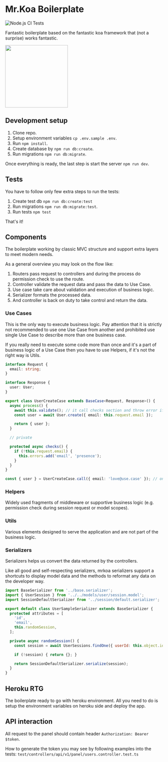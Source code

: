 # Mr.Koa Boilerplate

![Node.js CI Tests](https://github.com/IlyaDonskikh/mrkoa/workflows/Node.js%20CI/badge.svg?branch=dev)

Fantastic boilerplate based on the fantastic koa framework that (not a surprise) works fantastic.

<img width="200" src="https://user-images.githubusercontent.com/3100222/90955905-620f2180-e48a-11ea-8081-7b9061a26511.png"/>

## Development setup

1. Clone repo.
2. Setup environment variables `cp .env.sample .env`.
3. Run `npm install`.
4. Create database by `npm run db:create`.
5. Run migrations `npm run db:migrate`.

Once everything is ready, the last step is start the server `npm run dev`.

## Tests

You have to follow only few extra steps to run the tests:

1. Create test db `npm run db:create:test`
2. Run migrations `npm run db:migrate:test`.
3. Run tests `npm test`

That's it!

## Components

The boilerplate working by classic MVC structure and support extra layers to meet modern needs.

As a general overview you may look on the flow like:

1. Routers pass request to controllers and during the process do permission check to use the route.
2. Controller validate the request data and pass the data to Use Case.
3. Use case take care about validation and execution of business logic.
4. Serializer formats the processed data.
5. And controller is back on duty to take control and return the data.

### Use Cases

This is the only way to execute business logic. Pay attention that it is strictly not recommended to use one Use Case from another and prohibited use single Use Case to describe more than one business case.

If you really need to execute some code more than once and it's a part of business logic of a Use Case then you have to use Helpers, if it's not the right way is Utils.

```typescript
interface Request {
  email: string;
}

interface Response {
  user: User;
}

export class UserCreateCase extends BaseCase<Request, Response>() {
  async process() {
    await this.validate(); // it call checks section and throw error if something going wrong
    const user = await User.create({ email: this.request.email });

    return { user };
  }

  // private

  protected async checks() {
    if (!this.request.email) {
      this.errors.add('email', 'presence');
    }
  }
}

const { user } = UserCreateCase.call({ email: 'love@use.case' }); // only right way to run Use Case is static method `call`.
```

### Helpers

Widely used fragments of middleware or supportive business logic (e.g. permission check during session request or model scopes).

### Utils

Various elements designed to serve the application and are not part of the business logic.

### Serializers

Serializers helps us convert the data returned by the controllers.

Like all good and self-respecting serializers, mrkoa serializers support a shortcuts to display model data and the methods to reformat any data on the developer way.

```javascript
import BaseSerializer from '../base.serializer';
import { UserSession } from '../../models/user/session.model';
import SessionDefaultSerializer from '../session/default.serializer';

export default class UserSampleSerializer extends BaseSerializer {
  protected attributes = [
    'id',
    'email',
    this.randomSession,
  ];

  private async randomSession() {
    const session = await UserSessions.findOne({ userId: this.object.id })

    if (!session) { return {}; }

    return SessionDefaultSerializer.serialize(session);
  }
}
```

## Heroku RTG

The boilerplate ready to go with heroku environment. All you need to do is setup the environment variables on heroku side and deploy the app.

## API interaction

All request to the panel should contain header `Authorization: Bearer $token`.

How to generate the token you may see by following examples into the tests: `test/controllers/api/v1/panel/users.controller.test.ts`
